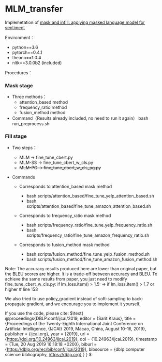 # MLM_transfer
Implemetation of [mask and infill: applying masked language model for sentiment](https://www.ijcai.org/proceedings/2019/732)

Environment：
  - python==3.6
  - pytorch==0.4.1
  - theano==1.0.4
  - nltk==3.0.0b2 (included)
  
Procedures：
### Mask stage
- Three methods：
  - attention_based method
  - frequency_ratio method
  - fusion_method method
- Command（Results already included, no need to run it again）
  bash run_preprocess.sh 

### Fill stage
- Two steps：
  - MLM -> fine_tune_cbert.py
  - MLM-SS -> fine_tune_cbert_w_cls.py
  - ~~MLM-PG -> fine_tune_cbert_w_cls_pg.py~~
  
- Commands
  - Corresponds to attention_based mask method
    - bash scripts/attention_based/fine_tune_yelp_attention_based.sh
    - bash scripts/attention_based/fine_tune_amazon_attention_based.sh
   
  - Corresponds to frequency_ratio mask method
    - bash scripts/frequency_ratio/fine_tune_yelp_frequency_ratio.sh
    - bash scripts/frequency_ratio/fine_tune_amazon_frequency_ratio.sh
    
  - Corresponds to fusion_method mask method
    - bash scripts/fusion_method/fine_tune_yelp_fusion_method.sh
    - bash scripts/fusion_method/fine_tune_amazon_fusion_method.sh
    
 Note: The accuracy results produced here are lower than original paper, but the BLEU scores are higher. It is a trade-off between 
 accuracy and BLEU. To achieve the same results from paper, you just need to modify fine_tune_cbert_w_cls.py:
 if lm_loss.item() > 1.5: => if lm_loss.item() > 1.7 or higher # line 153
 
 We also tried to use policy_gradient instead of soft-sampling to back-propagate gradient, and we encourage you to implement it yourself.

If you use the code, please cite:
$\text{
@proceedings{DBLP:conf/ijcai/2019,
  editor    = {Sarit Kraus},
  title     = {Proceedings of the Twenty-Eighth International Joint Conference on
               Artificial Intelligence, {IJCAI} 2019, Macao, China, August 10-16,
               2019},
  publisher = {ijcai.org},
  year      = {2019},
  url       = {https://doi.org/10.24963/ijcai.2019},
  doi       = {10.24963/ijcai.2019},
  timestamp = {Tue, 20 Aug 2019 16:18:18 +0200},
  biburl    = {https://dblp.org/rec/bib/conf/ijcai/2019},
  bibsource = {dblp computer science bibliography, https://dblp.org}
}
}
$
